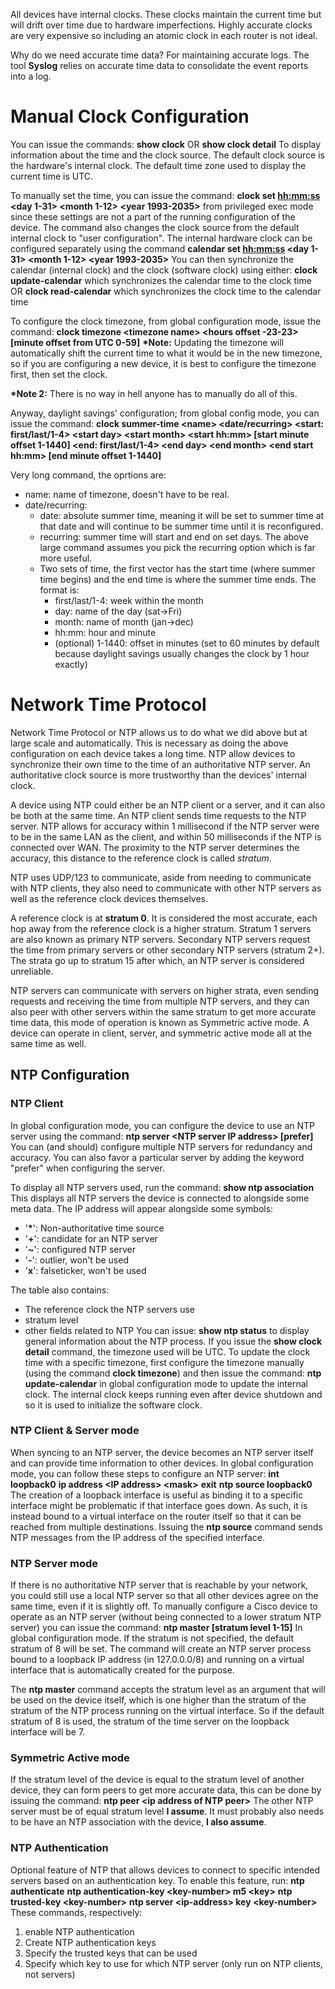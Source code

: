 All devices have internal clocks. These clocks maintain the current time but will drift over time due to hardware imperfections. Highly accurate clocks are very expensive so including an atomic clock in each router is not ideal.

Why do we need accurate time data? For maintaining accurate logs. The tool **Syslog** relies on accurate time data to consolidate the event reports into a log.
# Manual Clock Configuration
You can issue the commands:
	**show clock** OR
	**show clock detail**
To display information about the time and the clock source. The default clock source is the hardware's internal clock. The default time zone used to display the current time is UTC.

To manually set the time, you can issue the command:
	**clock set <hh:mm:ss> <day 1-31> <month 1-12> <year 1993-2035>**
from privileged exec mode since these settings are not a part of the running configuration of the device. The command also changes the clock source from the default internal clock to "user configuration". The internal hardware clock can be configured separately using the command
	**calendar set <hh:mm:ss> <day 1-31> <month 1-12> <year 1993-2035>**
You can then synchronize the calendar (internal clock) and the clock (software clock) using either:
	**clock update-calendar** which synchronizes the calendar time to the clock time OR
	**clock read-calendar** which synchronizes the clock time to the calendar time

To configure the clock timezone, from global configuration mode, issue the command:
	**clock timezone <timezone name\> <hours offset -23-23\> \[minute offset from UTC 0-59\]**
**\*Note:** Updating the timezone will automatically shift the current time to what it would be in the new timezone, so if you are configuring a new device, it is best to configure the timezone first, then set the clock.

**\*Note 2:** There is no way in hell anyone has to manually do all of this.

Anyway, daylight savings' configuration; from global config mode, you can issue the command:
	**clock summer-time <name\> <date/recurring\> <start: first/last/1-4\> <start day\> <start month\> <start hh:mm\> \[start minute offset 1-1440] <end: first/last/1-4\> <end day\> <end month\> <end start hh:mm\> \[end minute offset 1-1440]**

Very long command, the oprtions are:
- name: name of timezone, doesn't have to be real.
- date/recurring:
	- date: absolute summer time, meaning it will be set to summer time at that date and will continue to be summer time until it is reconfigured.
	- recurring: summer time will start and end on set days. The above large command assumes you pick the recurring option which is far more useful.
	- Two sets of time, the first vector has the start time (where summer time begins) and the end time is where the summer time ends. The format is:
		- first/last/1-4: week within the month
		- day: name of the day (sat->Fri)
		- month: name of month (jan->dec)
		- hh:mm: hour and minute
		- (optional) 1-1440: offset in minutes (set to 60 minutes by default because daylight savings usually changes the clock by 1 hour exactly)
# Network Time Protocol
Network Time Protocol or NTP allows us to do what we did above but at large scale and automatically. This is necessary as doing the above configuration on each device takes a long time. NTP allow devices to synchronize their own time to the time of an authoritative NTP server. An authoritative clock source is more trustworthy than the devices' internal clock.

A device using NTP could either be an NTP client or a server, and it can also be both at the same time. An NTP client sends time requests to the NTP server. NTP allows for accuracy within 1 millisecond if the NTP server were to be in the same LAN as the client, and within 50 milliseconds if the NTP is connected over WAN. The proximity to the NTP server determines the accuracy, this distance to the reference clock is called *stratum*.

NTP uses UDP/123 to communicate, aside from needing to communicate with NTP clients, they also need to communicate with other NTP servers as well as the reference clock devices themselves.

A reference clock is at **stratum 0**. It is considered the most accurate, each hop away from the reference clock is a higher stratum. Stratum 1 servers are also known as primary NTP servers. Secondary NTP servers request the time from primary servers or other secondary NTP servers (stratum 2+). The strata go up to stratum 15 after which, an NTP server is considered unreliable.

NTP servers can communicate with servers on higher strata, even sending requests and receiving the time from multiple NTP servers, and they can also peer with other servers within the same stratum to get more accurate time data, this mode of operation is known as Symmetric active mode. A device can operate in client, server, and symmetric active mode all at the same time as well.
## NTP Configuration
### NTP Client
In global configuration mode, you can configure the device to use an NTP server using the command:
	**ntp server <NTP server IP address\> \[prefer]**
You can (and should) configure multiple NTP servers for redundancy and accuracy. You can also favor a particular server by adding the keyword "prefer" when configuring the server.

To display all NTP servers used, run the command:
	**show ntp association**
This displays all NTP servers the device is connected to alongside some meta data. The IP address will appear alongside some symbols:
- '**\***': Non-authoritative time source
- '**+**': candidate for an NTP server
- '**~**': configured NTP server
- '**-**': outlier, won't be used
- '**x**': falseticker, won't be used

The table also contains:
- The reference clock the NTP servers use
- stratum level
- other fields related to NTP
You can issue:
	**show ntp status**
to display general information about the NTP process. If you issue the **show clock detail** command, the timezone used will be UTC. To update the clock time with a specific timezone, first configure the timezone manually (using the command **clock timezone**) and then issue the command:
	**ntp update-calendar**
in global configuration mode to update the internal clock. The internal clock keeps running even after device shutdown and so it is used to initialize the software clock.
### NTP Client & Server mode
When syncing to an NTP server, the device becomes an NTP server itself and can provide time information to other devices. In global configuration mode, you can follow these steps to configure an NTP server:
	**int loopback0**
	**ip address <IP address\> <mask\>**
	**exit**
	**ntp source loopback0**
The creation of a loopback interface is useful as binding it to a specific interface might be problematic if that interface goes down. As such, it is instead bound to a virtual interface on the router itself so that it can be reached from multiple destinations. Issuing the **ntp source** command sends NTP messages from the IP address of the specified interface.
### NTP Server mode
If there is no authoritative NTP server that is reachable by your network, you could still use a local NTP server so that all other devices agree on the same time, even if it is slightly off. To manually configure a Cisco device to operate as an NTP server (without being connected to a lower stratum NTP server) you can issue the command:
	**ntp master \[stratum level 1-15]**
In global configuration mode. If the stratum is not specified, the default stratum of 8 will be set. The command will create an NTP server process bound to a loopback IP address (in 127.0.0.0/8) and running on a virtual interface that is automatically created for the purpose. 

The **ntp master** command accepts the stratum level as an argument that will be used on the device itself, which is one higher than the stratum of the stratum of the NTP process running on the virtual interface. So if the default stratum of 8 is used, the stratum of the time server on the loopback interface will be 7.
### Symmetric Active mode
If the stratum level of the device is equal to the stratum level of another device, they can form peers to get more accurate data, this can be done by issuing the command:
	**ntp peer <ip address of NTP peer\>**
The other NTP server must be of equal stratum level **I assume**. It must probably also needs to be have an NTP association with the device, **I also assume**.
### NTP Authentication
Optional feature of NTP that allows devices to connect to specific intended servers based on an authentication key. To enable this feature, run:
	**ntp authenticate**
	**ntp authentication-key <key-number\> m5 <key\>**
	**ntp trusted-key <key-number\>**
	**ntp server <ip-address\> key <key-number\>**
These commands, respectively:
1. enable NTP authentication
2. Create NTP authentication keys
3. Specify the trusted keys that can be used
4. Specify which key to use for which NTP server (only run on NTP clients, not servers)
